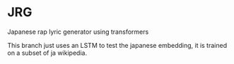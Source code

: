 # JRG
Japanese rap lyric generator using transformers

This branch just uses an LSTM to test the japanese embedding, it is trained on a subset of ja wikipedia.
